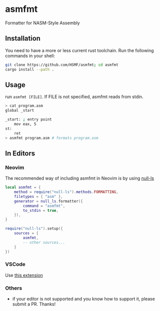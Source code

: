 # asmfmt

Formatter for NASM-Style Assembly

## Installation

You need to have a more or less current rust toolchain. Run the following commands in your shell:

```bash
git clone https://github.com/HSMF/asmfmt; cd asmfmt
cargo install --path .
```

## Usage

run `asmfmt [FILE]`. If FILE is not specified, asmfmt reads from stdin.

```bash
> cat program.asm
global _start

_start: ; entry point
    mov eax, 5
st:
    ret
> asmfmt program.asm # formats program.asm
```

## In Editors

### Neovim

The recommended way of including asmfmt in Neovim is by using [null-ls](https://github.com/jose-elias-alvarez/null-ls.nvim)

```lua
local asmfmt = {
    method = require("null-ls").methods.FORMATTING,
    filetypes = { "asm" },
    generator = null_ls.formatter({
        command = "asmfmt",
        to_stdin = true,
    }),
}

require("null-ls").setup({
    sources = {
        asmfmt,
        -- other sources...
    }
})
```

### VSCode

Use [this extension](./asmfmt-vsc/)

### Others

- if your editor is not supported and you know how to support it, please submit a PR. Thanks!

